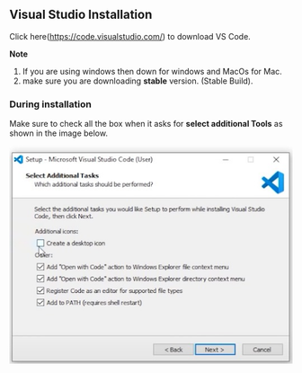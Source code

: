 ## Visual Studio Installation  <a name = "vs_install"></a>

Click here(https://code.visualstudio.com/) to download VS Code. 

**Note**
1. If you are using windows then down for windows and MacOs for Mac.
2. make sure you are downloading **stable** version. (Stable Build). 


### During installation 
Make sure to check all the box when it asks for **select additional Tools** as shown in the image below.

![setup](vssetup.jpeg)


